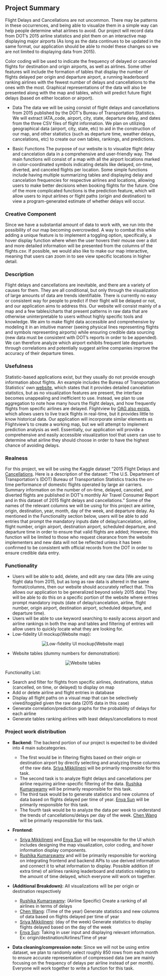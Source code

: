 ## Project Summary

Flight Delays and Cancellations are not uncommon. There may be patterns in these occurrences, and being able to visualize them in a simple way can help people determine what airlines to avoid. Our project will record data from DOT’s 2015 airline statistics and plot them on an interactive map displaying major airports (As long as the data continues to be updated in the same format, our application should be able to model these changes so we are not limited to displaying data from 2015). 

Color coding will be used to indicate the frequency of delayed or canceled flights for destination and origin airports, as well as airlines. Some other features will include the formation of tables that display the number of flights delayed per origin and departure airport, a running leaderboard ranking airlines with the fewest number of delays and cancellations to the ones with the most. Graphical representations of the data will also be presented along with the map and tables, which will predict future flight delays (based on either location or airport). 

* Data
The data we will be using consist of flight delays and cancellations from 2015 published by the DOT's Bureau of Transportation Statistics. We will extract IATA_code, airport, city, state, departure delay, and dates from the three CSV files of flight information. We plan on utilizing geographical data (airport, city, state, etc) to aid in the construction of our map, and other statistics (such as departure time, weather delays, cancelations, etc) to create our own tables, rankings, and predictions. 


* Basic Functions
The purpose of our website is to visualize flight delay and cancelation data in a comprehensive and user-friendly way. The main functions will consist of a map with all the airport locations marked in color-coordinated symbols indicating details like delayed, on-time, diverted, and canceled flights per location. Some simple functions include having multiple summarizing tables and displaying delay and cancelation frequencies for respective airlines and locations, allowing users to make better decisions when booking flights for the future. One of the more complicated functions is the prediction feature, which will allow users to input airlines or flight paths (origin and destination) to view a program-generated estimate of whether delays will occur. 

### Creative Component

Since we have a substantial amount of data to work with, we run into the possibility of our map becoming overcrowded. A way to combat this while adding a unique feature is to implement a toggling option, specifically, a hover display function where when the user hovers their mouse over a dot and more detailed information will be presented from the columns of the flights.csv. If possible, we would also like to make our map interactive, meaning that users can zoom in to see view specific locations in higher detail. 

### Description

Flight delays and cancellations are inevitable, and there are a variety of causes for them. They are all conditional, but only through the visualization of large amounts of data are trends identifiable. There is currently no easy or consistent way for people to predict if their flight will be delayed or not, and our application aims to address this. Our website will consist mainly of a map and a few tables/charts that present patterns in raw data that are otherwise uninterpretable to users without highly specific tools and knowledge. We aim to make flight data accessible and comprehensive by modeling it in an intuitive manner (seeing physical lines representing flights and symbols representing airports) while ensuring credible data sourcing (new data must be consistent with DOT’s reports in order to be appended). We can therefore analyze which airport exhibits frequent late departures through correlations and potentially suggest airline companies improve the accuracy of their departure times.

### Usefulness

Statistic-based applications exist, but they usually do not provide enough information about flights. An example includes the Bureau of Transportation Statistics’ own [website](https://www.transtats.bts.gov/ontime/Cancellation.aspx), which states that it provides detailed cancelation statistics, but as no visualization features are present, the interface becomes unappealing and inefficient to use. Instead, we plan to use aggregation to note how many hours the flight delays, and how frequently flights from specific airlines are delayed. Flightview by [OAG also exists](https://www.flightview.com/traveltools/), which allows users to live track flights in real-time, but it provides little to know historical data. Our application will incorporate similar elements as Flightview’s to create a working map, but we will attempt to implement prediction analysis as well. Essentially, our application will provide a comprehensive and easily accessible visualization tool that users can use to determine what airline they should choose in order to have the highest chance of avoiding delays. 

### Realness
For this project, we will be using the Kaggle dataset “2015 Flight Delays and [Cancellations](https://www.kaggle.com/datasets/usdot/flight-delays?select=flights.csv). Here is a description of the dataset: “The U.S. Department of Transportation's (DOT) Bureau of Transportation Statistics tracks the on-time performance of domestic flights operated by large air carriers. Summary information on the number of on-time, delayed, canceled, and diverted flights are published in DOT's monthly Air Travel Consumer Report and in this dataset of 2015 flight delays and cancellations.” Some of the names of the relevant columns we will be using for this project are airline, origin, destination, year, month, day of the week, and departure delay. As mentioned in the Functionality section below, users will be able to add entries that prompt the mandatory inputs date of delay/cancelation, airline, flight number, origin airport, destination airport, scheduled departure, and departure time in order to ensure that valid flights are added; However, this function will be limited to those who request clearance from the website implementers and new data will not be reflected unless it has been confirmed to be consistent with official records from the DOT in order to ensure credible data entry. 

### Functionality
* Users will be able to add, delete, and edit any raw data (We are using flight data from 2015, but as long as raw data is altered in the same format/columns, then our website should accurately reflect that. This allows our application to be generalized beyond solely 2015 data) They will be able to do this on a specific portion of the website where entries prompt mandatory inputs (date of delay/cancelation, airline, flight number, origin airport, destination airport, scheduled departure, and departure time).
* Users will be able to use keyword searching to easily access airport and airline rankings in both the map and tables and filtering of entries will allow users to quickly locate what they are looking for.
* Low-fidelity UI mockup(Website map):

<p align="center">
  <img src="https://github.com/cs411-alawini/sp23-cs411-team018-FinalProject/blob/main/Image/UI%20mock%20up.png" alt="Low-fidelity UI mockup(Website map)"/>
</p>



* Website tables (dummy numbers for demonstration): 

<p align="center">
  <img src="https://github.com/cs411-alawini/sp23-cs411-team018-FinalProject/blob/main/Image/Schema%20simulation.png" alt="Website tables"/>
</p>

Functionality List:
* Search and filter for flights from specific airlines, destinations, status (cancelled, on time, or delayed) to display on map
* Add or delete airline and flight entries in database
* Display all flight paths on a visual map that can be selectively viwed/toggled given the raw data (2015 data in this case)
* Generate correlation/prediction graphs for the probability of delays for each airline 
* Generate tables ranking airlines with least delays/cancellations to most


### Project work distribution
* **Backend:**
The backend portion of our project is expected to be divided into 4 main subcategories. 
  - The first would be in filtering flights based on their origin or destination airport by directly selecting and analyzing these columns of the raw data. [Sriya Mikkilineni](https://github.com/sriyamikki) will be primarily responsible for this task. 
  - The second task is to analyze flight delays and cancellations per airline requiring airline-specific filtering of the data. [Rushika Kumarswamy](https://github.com/rushikak2) will be primarily responsible for this task. 
  - The third task would be to generate statistics and new columns of data based on flights delayed per time of year. [Enya Sun](https://github.com/esun2cs) will be primarily responsible for this task. 
  - The fourth task would be to analyze the data per week to understand the trends of cancellations/delays per day of the week. [Chen Wang](https://github.com/ollill0823) will be primarily responsible for this task. 

* **Frontend:**
  - [Sriya Mikkilineni](https://github.com/sriyamikki) and [Enya Sun](https://github.com/esun2cs) will be responsible for the UI which includes designing the map visualization, color coding, and hover information display components. 
  - [Rushika Kumarswamy](https://github.com/rushikak2) and 
will be primarily responsible for working on integrating frontend and backend APIs to use derived information and connect it to what information to display. Possible addition (if extra time) of airlines ranking leaderboard and statistics relating to the amount of time delayed, which everyone will work on together.

* **(Additional Breakdown):**
All visualizations will be per origin or destination respectively
  - [Rushika Kumarswamy](https://github.com/rushikak2): (Airline Specific) Create a ranking of all airlines in terms of delays
  - [Chen Wang](https://github.com/ollill0823): (Time of the year) Generate statistics and new columns of data based on flights delayed per time of year
  - [Sriya Mikkilineni](https://github.com/sriyamikki): (day of the week) Generate statistics to display flights delayed based on the day of the week
  - [Enya Sun](https://github.com/esun2cs): Taking in user input and displaying relevant information. Ex: origin/destination/Airlines/Time of year


* **Data cleaning/compression note:**
	Since we will not be using entire dataset, we plan to randomly select roughly 850 rows from each month to ensure accurate representation of compressed data (we are mainly focusing on the frequency of delays per airline instead of per month). Everyone will work together to write a function for this task. 


